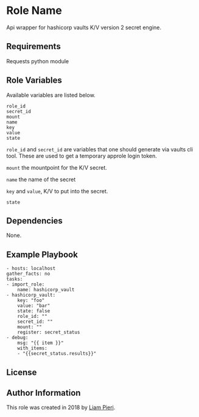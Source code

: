 Role Name
=========

Api wrapper for hashicorp vaults K/V version 2 secret engine.

Requirements
------------

Requests python module

Role Variables
--------------

Available variables are listed below.

    role_id
	secret_id
	mount
	name
	key
	value
	state

`role_id` and `secret_id` are variables that one should generate via vaults cli tool. These are used to get a temporary approle login token.

`mount` the mountpoint for the K/V secret.

`name` the name of the secret

`key` and `value`, K/V to put into the secret.

`state`  


Dependencies
------------

None. 

Example Playbook
----------------

	- hosts: localhost
	gather_facts: no
	tasks:
	- import_role:
		name: hashicorp_vault
	- hashicorp_vault:
		key: "foo"
		value: "bar"
		state: false
		role_id: ""
		secret_id: ""
		mount: ""
		register: secret_status 
	- debug:
		msg: "{{ item }}"
		with_items:
		- "{{secret_status.results}}"
License
-------



Author Information
------------------

This role was created in 2018 by [Liam Pieri](http://liampieri.com).
